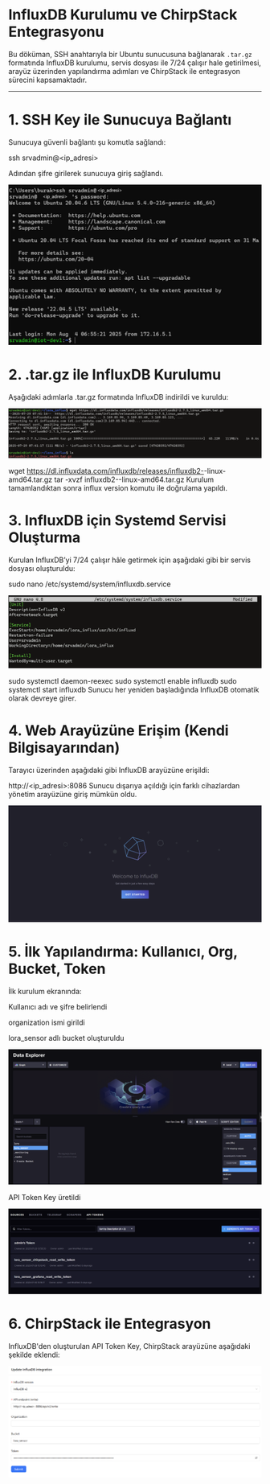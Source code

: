 # InfluxDB Kurulumu ve ChirpStack Entegrasyonu

Bu döküman, SSH anahtarıyla bir Ubuntu sunucusuna bağlanarak `.tar.gz` formatında InfluxDB kurulumu, servis dosyası ile 7/24 çalışır hale getirilmesi, arayüz üzerinden yapılandırma adımları ve ChirpStack ile entegrasyon sürecini kapsamaktadır.

---

# 1. SSH Key ile Sunucuya Bağlantı

Sunucuya güvenli bağlantı şu komutla sağlandı:

ssh srvadmin@<ip_adresi>

Adından şifre girilerek sunucuya giriş sağlandı.

![SSH Bağlantısı](assets/ssh_bağlantısı.jpg)

# 2. .tar.gz ile InfluxDB Kurulumu
Aşağıdaki adımlarla .tar.gz formatında InfluxDB indirildi ve kuruldu:

![Kurulum](assets/kurulum.png)

wget https://dl.influxdata.com/influxdb/releases/influxdb2-<versiyon>-linux-amd64.tar.gz
tar -xvzf influxdb2-<versiyon>-linux-amd64.tar.gz
Kurulum tamamlandıktan sonra influx version komutu ile doğrulama yapıldı.

# 3. InfluxDB için Systemd Servisi Oluşturma
Kurulan InfluxDB’yi 7/24 çalışır hâle getirmek için aşağıdaki gibi bir servis dosyası oluşturuldu:

sudo nano /etc/systemd/system/influxdb.service

![Servis](assets/7-24_servis.png)

sudo systemctl daemon-reexec
sudo systemctl enable influxdb
sudo systemctl start influxdb
Sunucu her yeniden başladığında InfluxDB otomatik olarak devreye girer.

# 4. Web Arayüzüne Erişim (Kendi Bilgisayarından)
Tarayıcı üzerinden aşağıdaki gibi InfluxDB arayüzüne erişildi:

http://<ip_adresi>:8086
Sunucu dışarıya açıldığı için farklı cihazlardan yönetim arayüzüne giriş mümkün oldu.

![Influx Arayüzü](assets/influx.png)

# 5. İlk Yapılandırma: Kullanıcı, Org, Bucket, Token

İlk kurulum ekranında:

Kullanıcı adı ve şifre belirlendi

organization ismi girildi

lora_sensor adlı bucket oluşturuldu

![Bucket](assets/bucket.png)

API Token Key üretildi

![Token](assets/token.png)

# 6. ChirpStack ile Entegrasyon
InfluxDB'den oluşturulan API Token Key, ChirpStack arayüzüne aşağıdaki şekilde eklendi:

![ChirpStack](assets/chirpstack.png)